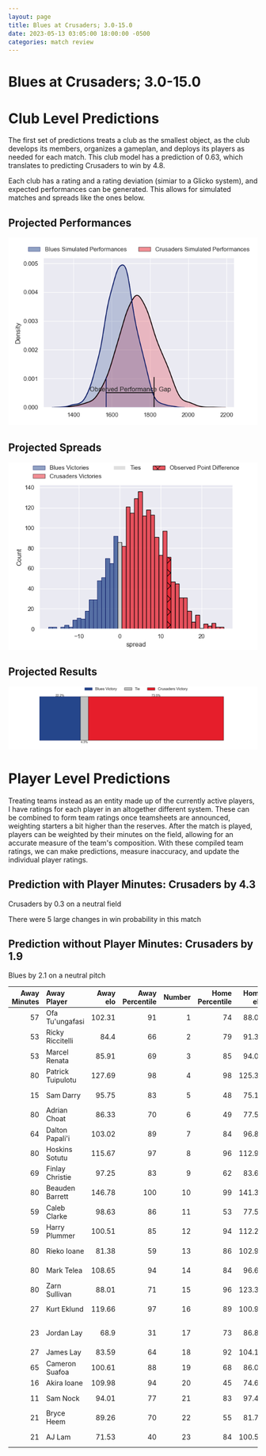 ```yaml
---  
layout: page  
title: Blues at Crusaders; 3.0-15.0  
date: 2023-05-13 03:05:00 18:00:00 -0500  
categories: match review  
---
```

# Blues at Crusaders; 3.0-15.0

# Club Level Predictions


The first set of predictions treats a club as the smallest object, as the club develops its members, organizes a gameplan, and deploys its players as needed for each match. This club model has a prediction of 0.63, which translates to predicting Crusaders to win by 4.8.

Each club has a rating and a rating deviation (simiar to a Glicko system), and expected performances can be generated. This allows for simulated matches and spreads like the ones below.
## Projected Performances


![Projected Performances](plots/performances_2023-05-13-Crusaders-Blues.png)
## Projected Spreads


![Projected Spreads](plots/spreads_2023-05-13-Crusaders-Blues.png)
## Projected Results


![Projected Results](plots/resultbar_2023-05-13-Crusaders-Blues.png)
# Player Level Predictions


Treating teams instead as an entity made up of the currently active players, I have ratings for each player in an altogether different system. These can be combined to form team ratings once teamsheets are announced, weighting starters a bit higher than the reserves. After the match is played, players can be weighted by their minutes on the field, allowing for an accurate measure of the team's composition. With these compiled team ratings, we can make predictions, measure inaccuracy, and update the individual player ratings.
## Prediction with Player Minutes: Crusaders by 4.3


Crusaders by 0.3 on a neutral field

There were 5 large changes in win probability in this match
## Prediction without Player Minutes: Crusaders by 1.9


Blues by 2.1 on a neutral pitch



|   Away Minutes | Away Player       |   Away elo |   Away Percentile |   Number |   Home Percentile |   Home elo | Home Player            |   Home Minutes |
|---------------:|:------------------|-----------:|------------------:|---------:|------------------:|-----------:|:-----------------------|---------------:|
|             57 | Ofa Tu'ungafasi   |     102.31 |                91 |        1 |                74 |      88.05 | Joe Moody              |              8 |
|             53 | Ricky Riccitelli  |      84.4  |                66 |        2 |                79 |      91.32 | Codie Taylor           |             60 |
|             53 | Marcel Renata     |      85.91 |                69 |        3 |                85 |      94.09 | Tamaiti Williams       |             74 |
|             80 | Patrick Tuipulotu |     127.69 |                98 |        4 |                98 |     125.38 | Scott Barrett          |             80 |
|             15 | Sam Darry         |      95.75 |                83 |        5 |                48 |      75.13 | Quinten Strange        |             47 |
|             80 | Adrian Choat      |      86.33 |                70 |        6 |                49 |      77.51 | Christian Lio-Willie   |             57 |
|             64 | Dalton Papali'i   |     103.02 |                89 |        7 |                84 |      96.87 | Tom Christie           |             80 |
|             80 | Hoskins Sotutu    |     115.67 |                97 |        8 |                96 |     112.99 | Cullen Grace           |             80 |
|             69 | Finlay Christie   |      97.25 |                83 |        9 |                62 |      83.69 | Mitchell Drummond      |             60 |
|             80 | Beauden Barrett   |     146.78 |               100 |       10 |                99 |     141.36 | Richie Mo'unga         |             80 |
|             59 | Caleb Clarke      |      98.63 |                86 |       11 |                53 |      77.59 | Leicester Fainga'anuku |             80 |
|             59 | Harry Plummer     |     100.51 |                85 |       12 |                94 |     112.25 | David Havili           |             80 |
|             80 | Rieko Ioane       |      81.38 |                59 |       13 |                86 |     102.99 | Braydon Ennor          |             80 |
|             80 | Mark Telea        |     108.65 |                94 |       14 |                84 |      96.61 | Dallas McLeod          |             57 |
|             80 | Zarn Sullivan     |      88.01 |                71 |       15 |                96 |     123.36 | Will Jordan            |             80 |
|             27 | Kurt Eklund       |     119.66 |                97 |       16 |                89 |     100.91 | Brodie McAlister       |             20 |
|             23 | Jordan Lay        |      68.9  |                31 |       17 |                73 |      86.81 | Kershawl Sykes-Martin  |             14 |
|             27 | James Lay         |      83.59 |                64 |       18 |                92 |     104.19 | Oli Jager              |             64 |
|             65 | Cameron Suafoa    |     100.61 |                88 |       19 |                68 |      86.02 | Zach Gallagher         |             33 |
|             16 | Akira Ioane       |     109.98 |                94 |       20 |                45 |      74.66 | Sione Havili           |             23 |
|             11 | Sam Nock          |      94.01 |                77 |       21 |                83 |      97.49 | Noah Hotham            |             20 |
|             21 | Bryce Heem        |      89.26 |                70 |       22 |                55 |      81.71 | Fergus Burke           |              0 |
|             21 | AJ Lam            |      71.53 |                40 |       23 |                84 |     100.51 | Jack Goodhue           |             23 |

